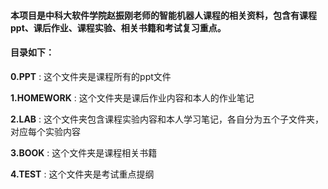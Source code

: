 #### **本项目是中科大软件学院赵振刚老师的智能机器人课程的相关资料，包含有课程ppt、课后作业、课程实验、相关书籍和考试复习重点。**

#### **目录如下：**

**0.PPT** : 这个文件夹是课程所有的ppt文件

**1.HOMEWORK** : 这个文件夹是课后作业内容和本人的作业笔记

**2.LAB** : 这个文件夹包含课程实验内容和本人学习笔记，各自分为五个子文件夹，对应每个实验内容

**3.BOOK** : 这个文件夹是课程相关书籍

**4.TEST** : 这个文件夹是考试重点提纲

